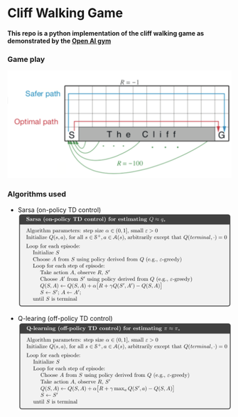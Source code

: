 # Cliff Walking Game

#### This repo is a python implementation of the cliff walking game as demonstrated by the [Open AI gym](https://github.com/openai/gym/blob/master/gym/envs/toy_text/cliffwalking.py)

### Game play
![](img/cliff_walking.png)

### Algorithms used
* Sarsa (on-policy TD control)
![](img/sarsa_on_policy_td_control.png)

* Q-learing (off-policy TD control)
![](img/q-learning_td_control.png)
